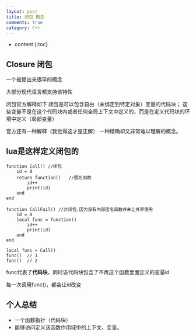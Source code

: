 ```yaml
---
layout: post
title: 闭包 概念
comments: true
category: C++
---
```


* content
{:toc}

## Closure 闭包
一个被提出来很早的概念

大部分现代语言都支持该特性

闭包官方解释如下
	闭包是可以包含自由（未绑定到特定对象）变量的代码块；
	这些变量不是在这个代码块内或者任何全局上下文中定义的，而是在定义代码块的环境中定义（局部变量）

官方还有一种解释（我觉得这才是正解）
	一种精确却又非常难以理解的概念。 

## lua是这样定义闭包的

```
function Call()	//闭包
	id = 0
	return function()	//匿名函数
		id++
		print(id)
	end
end

function CallFail() //非闭包,因为没有内部匿名函数并未让外界使用
	id = 0
	local func = function()
		id++
		print(id)
	end
end

local func = Call()
func()	// 1
func()	// 2
```

func代表了**代码块**，同时该代码块包含了不再这个函数里面定义的变量id

每一次调用func()，都会让id改变

## 个人总结

* 一个函数指针（代码块）
* 能够访问定义该函数作用域中的上下文、变量。
